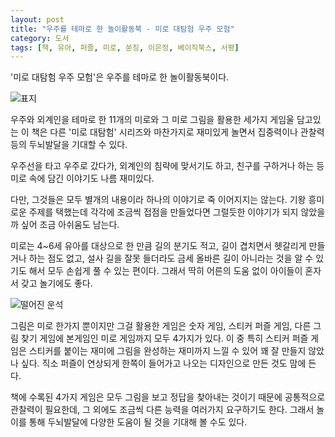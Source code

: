 ```yaml
---
layout: post
title: "우주를 테마로 한 놀이활동북 - 미로 대탐험 우주 모험"
category: 도서
tags: [책, 유아, 퍼즐, 미로, 쑨징, 이은정, 베이직북스, 서평]
---
```


'미로 대탐험 우주 모험'은
우주를 테마로 한 놀이활동북이다.

![표지](https://lh3.googleusercontent.com/BFpsfx3DfgkpA8Zgv5NWL_POPRmVpmvU72LTw1F4kGxloniKPnKIfkZzxsRfc2CPIfBKdk6mQWptHQ=s480)

우주와 외계인을 테마로 한 11개의 미로와
그 미로 그림을 활용한 세가지 게임울 담고있는 이 책은
다른 '미로 대탐험' 시리즈와 마찬가지로
재미있게 놀면서 집중력이나 관찰력 등의 두뇌발달을 기대할 수 있다.

우주선을 타고 우주로 갔다가,
외계인의 침략에 맞서기도 하고,
친구를 구하거나 하는 등
미로 속에 담긴 이야기도 나름 재미있다.

다만, 그것들은 모두 별개의 내용이라 하나의 이야기로 죽 이어지지는 않는다.
기왕 흥미로운 주제를 택했는데
각각에 조금씩 접점을 만들었다면 그럴듯한 이야기가 되지 않았을까 싶어 조금 아쉬움도 남는다.

미로는 4~6세 유아를 대상으로 한 만큼
길의 분기도 적고, 길이 겹치면서 헷갈리게 만들거나 하는 점도 없고,
설사 길을 잘못 들더라도 금세 올바른 길이 아니라는 것을 알 수 있기도 해서
모두 손쉽게 풀 수 있는 편이다.
그래서 딱히 어른의 도움 없이 아이들이 혼자서 갖고 놀기에도 좋다.

![떨어진 운석](https://lh3.googleusercontent.com/F1JtYxB7OwzSgV34sgC8jc3J5Zp_KmE_poR537WRNwtwB6TOt7STSqmBmQdkV8AKrvWjmRqp2gZrvQ=s480)

그림은 미로 한가지 뿐이지만 그걸 활용한 게임은
숫자 게임, 스티커 퍼즐 게임, 다른 그림 찾기 게임에
본게임인 미로 게임까지 모두 4가지가 있다.
이 중 특히 스티커 퍼즐 게임은 스티커를 붙이는 재미에
그림을 완성하는 재미까지 느낄 수 있어 꽤 잘 만들지 않았나 싶다.
직소 퍼즐이 연상되게 한쪽이 들어가고 나오는 디자인으로 만든 것도 맘에 든다.

책에 수록된 4가지 게임은
모두 그림을 보고 정답을 찾아내는 것이기 때문에
공통적으로 관찰력이 필요한데,
그 외에도 조금씩 다른 능력을 여러가지 요구하기도 한다.
그래서 놀이를 통해 두뇌발달에 다양한 도움이 될 것을 기대해 볼 수도 있다.
